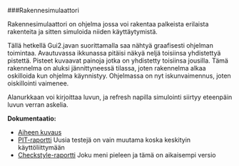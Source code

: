 ﻿###Rakennesimulaattori

Rakennesimulaattori on ohjelma jossa voi rakentaa palkeista erilaista rakenteita ja sitten simuloida niiden käyttäytymistä.

Tällä hetkellä Gui2.javan suorittamalla saa nähtyä graafisesti ohjelman toimintaa. Avautuvassa ikkunassa pitäisi näkyä neljä toisiinsa yhdistettyä pistettä. Pisteet kuvaavat painoja jotka on yhdistetty toisiinsa jousilla. Tämä rakennelma on aluksi jännittyneessä tilassa, joten rakennelma alkaa oskilloida kun ohjelma käynnistyy. Ohjelmassa on nyt iskunvaimennus, joten oiskillointi vaimenee.

Alanurkkaan voi kirjoittaa luvun, ja refresh napilla simulointi siirtyy eteenpäin luvun verran askelia. 

**Dokumentaatio:**

 
* [ Aiheen kuvaus](dokumentaatio/aiheenKuvausJaRakenne.md)
* [ PIT-raportti](dokumentaatio/201606022354/index.html) Uusia testejä on vain muutama koska keskityin käyttöliittymään
* [ Checkstyle-raportti](dokumentaatio/checkstyle.html) Joku meni pieleen ja tämä on aikaisempi versio
